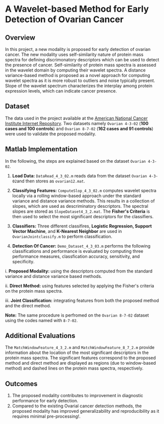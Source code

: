 # A Wavelet-based Method for Early Detection of Ovarian Cancer
## Overview
In this project, a new modality is proposed for early detection of ovarian cancer. The new modality uses self-similarity nature of protein mass spectra
for defining discrimonatory descriptors which can be used to detect the presence of cancer. Self-similarity of protein mass spectra is assessed in the wavelet domain 
by computing their wavelet spectra. A distance variance-based method is proposed as a novel approach for computing wavelet spectra as it is more robust to outliers and noise typically present.
Slope of the wavelet spectrum characterizes the interplay among protein expression levels, which can indicate cancer presence.

## Dataset
The data used in the project available at the [American National Cancer Institute Internet Repository](https://home.ccr.cancer.gov/ncifdaproteomics/ppatterns.asp). 
Two datasets namely `Ovarian 4-3-02` (**100 cases and 100 controls**) and `Ovarian 8-7-02` (**162 cases and 91 controls**) were used to validate the proposed modality. 

## Matlab Implementation 
In the following, the steps are explained based on the dataset `Ovarian 4-3-02`.
1. **Load Data:** `DataRead_4_3_02.m` reads data from the dataset `Ovarian 4-3-02`and then stores as `ovarian12.mat`. 

2. **Classifying Features:** `ComputeSlop_4_3_02.m` computes wavelet spectra locally via a rolling window-based approach under the 
standard variance and distance variance methods. This results in a collection of slopes, which are used as  descriminatory descriptors. 
The spectral slopes are stored as `SlopeDataset4_3_2.mat`. The **Fisher's Criteria** is then used to select the most significant descriptors for the classifiers.

3. **Classifiers:** Three different classifires, **Logistic Regression, Support Vector Machine**, and **K-Nearest Neighbor** are used in 
`OvarianJointclassify.m` to perform classification. 

4. **Detection Of Cancer:** `Demo_Dataset_4_3_03.m` performs the following classifications and performance is evaluated by computing three performance measures, classfication accuracy, sensitivity, and specificity.

  i. **Proposed Modality:** using the descriptors computed from the standard variance and distance variance based methods.
  
  ii. **Direct Method:** using features selected by applying the Fisher's criteria on the protein mass spectra. 
  
  iii. **Joint Classification:** integrating features from  both the proposed method and the direct method.
  
**Note:** The same procedure is perfromed on the `Ovarian 8-7-02` dataset using the codes named with `8-7-02`. 

## Additional Evaluations
The `MatchWindowFeature_4_3_2.m` and `MatchWindowFeature_8_7_2.m` provide information about the location of the most significant descriptors in the protein mass spectra.
The significant features correspond to the proposed method and direct method are displayed as regions (due to window-based method) and dashed lines on the protein mass spectra, respectively.

## Outcomes
1. The proposed modality contributes to improvement in diagnostic performance for early detection. 
2. Compared to the existing Ovarial cancer detection methods, the proposed modality has improved generalizability and reproducibility as it requires minimal pre-processing!.
